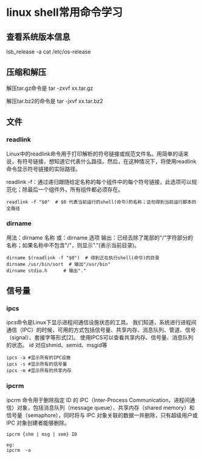 # linux shell常用命令学习


## 查看系统版本信息

lsb_release -a
cat /etc/os-release

##  压缩和解压

解压tar.gz命令是
tar -zxvf xx.tar.gz

解压tar.bz2的命令是
tar -jxvf xx.tar.bz2

## 文件

### readlink

Linux中的readlink命令用于打印解析的符号链接或规范文件名。用简单的话来说，有符号链接，想知道它代表什么路径。然后，在这种情况下，将使用readlink命令显示符号链接的实际路径。

readlink -f：通过递归跟随给定名称的每个组件中的每个符号链接，此选项可以规范化；除最后一个组件外，所有组件都必须存在。

```shell
readlink -f "$0"  # $0 代表当前运行的shell(命令)的名称；这句得到当前运行脚本的全路径
```
### dirname

用法：dirname 名称 或：dirname 选项
输出：已经去除了尾部的"/"字符部分的名称；如果名称中不包含"/"，则显示"."(表示当前目录)。

``` shell
dirname $(readlink -f "$0")  # 得到正在执行shell(命令)的目录
dirname /usr/bin/sort  # 输出"/usr/bin"
dirname stdio.h      # 输出"."
```


## 信号量
### ipcs
ipcs命令是Linux下显示进程间通信设施状态的工具。 我们知道，系统进行进程间通信（IPC）的时候，可用的方式包括信号量、共享内存、消息队列、管道、信号（signal）、套接字等形式[2]。 使用IPCS可以查看共享内存、信号量、消息队列的状态。 id 对应shmid、semid、msgid等

``` shell
ipcs -a #显示所有的IPC设施
ipcs -s #显示所有的信号量
ipcs -m #显示所有的共享内存

```

### ipcrm
ipcrm 命令用于删除指定 ID 的 IPC（Inter-Process Communication，进程间通信）对象，包括消息队列（message queue）、共享内存（shared memory）和信号量（semaphore），同时将与 IPC 对象关联的数据一并删除，只有超级用户或 IPC 对象创建者能够删除。

``` shell
ipcrm {shm | msg | sem} ID

eg:
ipcrm  -a

```





